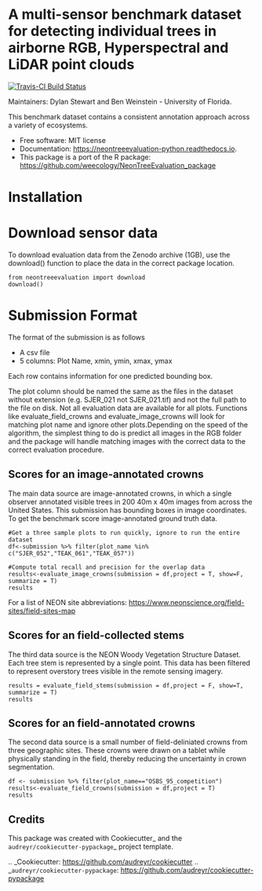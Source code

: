 # A multi-sensor benchmark dataset for detecting individual trees in airborne RGB, Hyperspectral and LiDAR point clouds

[![Travis-CI Build
Status](https://travis-ci.org/Weecology/neontreeevaluation_python.svg?branch=master)](https://travis-ci.org/Weecology/neontreeevaluation_python)

Maintainers: Dylan Stewart and Ben Weinstein - University of Florida.

This benchmark dataset contains a consistent annotation approach across a variety of ecosystems.

* Free software: MIT license
* Documentation: https://neontreeevaluation-python.readthedocs.io.
* This package is a port of the R package: https://github.com/weecology/NeonTreeEvaluation_package

# Installation

# Download sensor data

To download evaluation data from the Zenodo archive (1GB), use the download() function to place the data in the correct package location.

```
from neontreeevaluation import download
download()
```

# Submission Format

The format of the submission is as follows

* A csv file
* 5 columns: Plot Name, xmin, ymin, xmax, ymax

Each row contains information for one predicted bounding box.

The plot column should be named the same as the files in the dataset without extension (e.g. SJER_021 not SJER_021.tif) and not the full path to the file on disk. Not all evaluation data are available for all plots. Functions like evaluate_field_crowns and evaluate_image_crowns will look for matching plot name and ignore other plots.Depending on the speed of the algorithm, the simplest thing to do is predict all images in the RGB folder and the package will handle matching images with the correct data to the correct evaluation procedure.

## Scores for an image-annotated crowns

The main data source are image-annotated crowns, in which a single observer annotated visible trees in 200 40m x 40m images from across the United States. This submission has bounding boxes in image coordinates. To get the benchmark score image-annotated ground truth data.

```
#Get a three sample plots to run quickly, ignore to run the entire dataset
df<-submission %>% filter(plot_name %in% c("SJER_052","TEAK_061","TEAK_057"))

#Compute total recall and precision for the overlap data
results<-evaluate_image_crowns(submission = df,project = T, show=F, summarize = T)
results
```

For a list of NEON site abbreviations: https://www.neonscience.org/field-sites/field-sites-map

## Scores for an field-collected stems
The third data source is the NEON Woody Vegetation Structure Dataset. Each tree stem is represented by a single point. This data has been filtered to represent overstory trees visible in the remote sensing imagery.

```
results = evaluate_field_stems(submission = df,project = F, show=T, summarize = T)
results
```

## Scores for an field-annotated crowns

The second data source is a small number of field-deliniated crowns from three geographic sites. These crowns were drawn on a tablet while physically standing in the field, thereby reducing the uncertainty in crown segmentation.

```
df <- submission %>% filter(plot_name=="OSBS_95_competition")
results<-evaluate_field_crowns(submission = df,project = T)
results
```

Credits
-------

This package was created with Cookiecutter_ and the `audreyr/cookiecutter-pypackage`_ project template.

.. _Cookiecutter: https://github.com/audreyr/cookiecutter
.. _`audreyr/cookiecutter-pypackage`: https://github.com/audreyr/cookiecutter-pypackage
